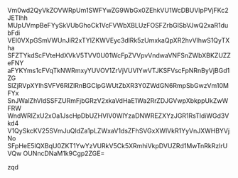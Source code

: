 Vm0wd2QyVkZOVWRpUm1SWFYwZG9WbGx0ZEhkVU1WcDBUVlpPVjFKc2JETlhh
MUpUVmpBeFYySkVUbGhoCk1VcFVWbXBLUzFOSFZrbGlSbVJwQ2xaR1dubFdi
VEI0VXpGSmVWUnJiR2xTYlZKWVEyc3dlRk5zUmxkaQpXR2hvVlhwS1QyTXha
SFZTYkdScFVteHdXVkV5TVV0U01WcFpZVVpvVndwaVNFSnZWbXBKZUZZeFNY
aFYKYms1cFVqTkNWRmxyYUVOV1ZrVjVUVlYwVTJKSFVscFpNRnByVjBGd1ZG
SlZjRVpXYlhSVFV6RlZlRnBGClpGWUtZbXR3Y0ZWdGN6RmpSbGwzVm10MFYx
SnJWalZhVldSSFZURmFjbGRzV2xkaVdHaE1Wa2RrZDJGVwpXbkppUkZwWFRW
WndWRlZxU2xOa1JscHpDbUZHVlV0WlYzaDNWREZXYzJGR1RsTldiWGd3Vkd4
V1QySkcKV25SVmJuQldZa1pLZWxaV1dsZFhSVGxXWlVkR1YyVnJXWHBYVjNo
SFpHeE5lQXBqU0ZKT1YwYzVURkV5Ck5XRmhiVkpDVUZRd1MwTnRkRzlrUVQw
OUNncDNaM1k9Cgp2ZGE=

zqd